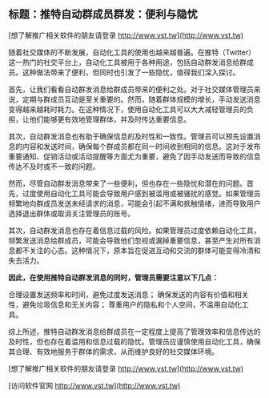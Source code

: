 ## **标题：推特自动群成员群发：便利与隐忧**

[想了解推广相关软件的朋友请登录 http://www.vst.tw](http://www.vst.tw)

随着社交媒体的不断发展，自动化工具的使用也越来越普遍。在推特（Twitter）这一热门的社交平台上，自动化工具被用于各种用途，包括自动群发消息给群成员。这种做法带来了便利，但同时也引发了一些隐忧，值得我们深入探讨。

首先，让我们看看自动群发消息给群成员带来的便利之处。对于社交媒体管理员来说，定期与群成员互动是至关重要的。然而，随着群体规模的增长，手动发送消息变得越来越耗时耗力。在这种情况下，使用自动化工具可以大大减轻管理员的负担，让他们能够更有效地管理群体，并及时传达重要信息。

其次，自动群发消息也有助于确保信息的及时性和一致性。管理员可以预先设置消息的内容和发送时间，确保每个群成员都在同一时间收到相同的信息。这对于发布重要通知、促销活动或活动提醒等方面尤为重要，避免了因手动发送而导致的信息传达不及时或不一致的问题。

然而，尽管自动群发消息带来了一些便利，但也存在一些隐忧和潜在的问题。首先，过度使用自动化工具可能会导致用户感到被滥用或被骚扰的感觉。如果管理员频繁地向群成员发送未经请求的消息，可能会引起不满和抵触情绪，进而导致用户选择退出群体或取消关注管理员的账号。

其次，自动群发消息也存在着信息过载的风险。如果管理员过度依赖自动化工具，频繁发送消息给群成员，可能会导致他们忽视或漏掉重要信息，甚至产生对所有消息都不关注的心态。这种情况下，原本旨在促进互动和交流的群体可能变得冷清和失去活力。

**因此，在使用推特自动群发消息的同时，管理员需要注意以下几点：**

合理设置发送频率和时间，避免过度发送消息；
确保发送的内容有价值和相关性，避免垃圾信息和无关内容；
尊重用户的隐私和个人空间，不滥用自动化工具。

综上所述，推特自动群发消息给群成员在一定程度上提高了管理效率和信息传达的及时性，但也存在着滥用和信息过载的隐忧。管理员应谨慎使用自动化工具，确保其合理、有效地服务于群体的需求，从而维护良好的社交媒体环境。

[想了解推广相关软件的朋友请登录 http://www.vst.tw](http://www.vst.tw)


[访问软件官网 http://www.vst.tw](http://www.vst.tw)
